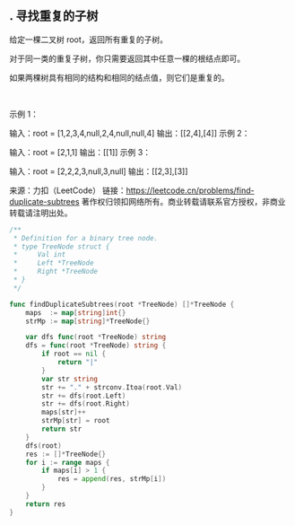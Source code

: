 ## . 寻找重复的子树

给定一棵二叉树 root，返回所有重复的子树。

对于同一类的重复子树，你只需要返回其中任意一棵的根结点即可。

如果两棵树具有相同的结构和相同的结点值，则它们是重复的。

 

示例 1：



输入：root = [1,2,3,4,null,2,4,null,null,4]
输出：[[2,4],[4]]
示例 2：



输入：root = [2,1,1]
输出：[[1]]
示例 3：



输入：root = [2,2,2,3,null,3,null]
输出：[[2,3],[3]]

来源：力扣（LeetCode）
链接：https://leetcode.cn/problems/find-duplicate-subtrees
著作权归领扣网络所有。商业转载请联系官方授权，非商业转载请注明出处。

```go
/**
 * Definition for a binary tree node.
 * type TreeNode struct {
 *     Val int
 *     Left *TreeNode
 *     Right *TreeNode
 * }
 */

func findDuplicateSubtrees(root *TreeNode) []*TreeNode {
    maps  := map[string]int{}
    strMp := map[string]*TreeNode{}

    var dfs func(root *TreeNode) string
	dfs = func(root *TreeNode) string {
		if root == nil {
			return "|"
		}
		var str string
		str += "." + strconv.Itoa(root.Val)
		str += dfs(root.Left)
		str += dfs(root.Right)
		maps[str]++
		strMp[str] = root
		return str
	}
	dfs(root)
	res := []*TreeNode{}
    for i := range maps {
		if maps[i] > 1 {
			res = append(res, strMp[i])
		}
	}
    return res
}
```
